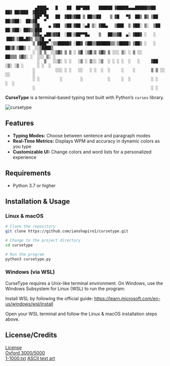 ```text
             ▄████▄   █    ██  ██▀███    ██████ ▓█████▄▄▄█████▓▓██   ██▓ ██▓███  ▓█████ 
            ▒██▀ ▀█   ██  ▓██▒▓██ ▒ ██▒▒██    ▒ ▓█   ▀▓  ██▒ ▓▒ ▒██  ██▒▓██░  ██▒▓█   ▀ 
            ▒▓█    ▄ ▓██  ▒██░▓██ ░▄█ ▒░ ▓██▄   ▒███  ▒ ▓██░ ▒░  ▒██ ██░▓██░ ██▓▒▒███   
            ▒▓▓▄ ▄██▒▓▓█  ░██░▒██▀▀█▄    ▒   ██▒▒▓█  ▄░ ▓██▓ ░   ░ ▐██▓░▒██▄█▓▒ ▒▒▓█  ▄ 
            ▒ ▓███▀ ░▒▒█████▓ ░██▓ ▒██▒▒██████▒▒░▒████▒ ▒██▒ ░   ░ ██▒▓░▒██▒ ░  ░░▒████▒
            ░ ░▒ ▒  ░░▒▓▒ ▒ ▒ ░ ▒▓ ░▒▓░▒ ▒▓▒ ▒ ░░░ ▒░ ░ ▒ ░░      ██▒▒▒ ▒▓▒░ ░  ░░░ ▒░ ░
              ░  ▒   ░░▒░ ░ ░   ░▒ ░ ▒░░ ░▒  ░ ░ ░ ░  ░   ░     ▓██ ░▒░ ░▒ ░      ░ ░  ░
            ░         ░░░ ░ ░   ░░   ░ ░  ░  ░     ░    ░       ▒ ▒ ░░  ░░          ░   
            ░ ░         ░        ░           ░     ░  ░         ░ ░                 ░  ░
            ░                                                   ░ ░                     
```
**CurseType** is a terminal-based typing test built with Python’s `curses` library.  

![cursetype](https://github.com/user-attachments/assets/d58d8d89-828f-4b83-b378-0ca85b6fb93b)

## Features

- **Typing Modes:** Choose between sentence and paragraph modes
- **Real-Time Metrics:** Displays WPM and accuracy in dynamic colors as you type
- **Customizable UI:** Change colors and word lists for a personalized experience

## Requirements

- Python 3.7 or higher

## Installation & Usage

### Linux & macOS

```bash
# Clone the repository
git clone https://github.com/ianshapiro1/cursetype.git

# Change to the project directory
cd cursetype

# Run the program
python3 cursetype.py
```
### Windows (via WSL)
CurseType requires a Unix-like terminal environment. On Windows, use the Windows Subsystem for Linux (WSL) to run the program:

Install WSL by following the official guide:
https://learn.microsoft.com/en-us/windows/wsl/install

Open your WSL terminal and follow the Linux & macOS installation steps above.
## License/Credits  
[License](LICENSE.txt)  
[Oxford 3000/5000](https://github.com/tgmgroup/Word-List-from-Oxford-Longman-5000)  
[1-1000.txt](https://gist.github.com/deekayen/4148741)
[ASCII text art](http://www.patorjk.com/software/taag) 
